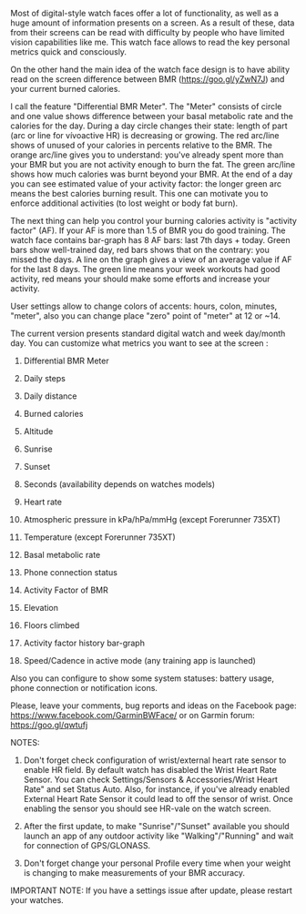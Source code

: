Most of digital-style watch faces offer a lot of functionality, as well as a huge amount of information presents on a screen. As a result of these, data from their screens can be read with difficulty by people who have limited vision capabilities like me. This watch face allows to read the key personal metrics quick and consciously.

On the other hand the main idea of the watch face design is to have ability read on the screen difference between BMR (https://goo.gl/yZwN7J) and your current burned calories.

I call the feature "Differential BMR Meter". The "Meter" consists of circle and one value shows difference between your basal metabolic rate and the calories for the day. During a day circle changes their state: length of part (arc or line for vívoactive HR) is decreasing or growing. The red arc/line shows of unused of your calories in percents relative to the BMR. The orange arc/line gives you to understand: you've already spent more than your BMR but you are not activity enough to burn the fat. The green arc/line shows how much calories was burnt beyond your BMR. At the end of a day you can see estimated value of your activity factor: the longer green arc means the best calories burning result. This one can motivate you to enforce additional activities (to lost weight or body fat burn).

The next thing can help you control your burning calories activity is "activity factor" (AF). If your AF is more than 1.5 of BMR you do good training. The watch face contains bar-graph has 8 AF bars: last 7th days + today. Green bars show well-trained day, red bars shows that on the contrary: you missed the days. A line on the graph gives a view of an average value if AF for the last 8 days. The green line means your week workouts had good activity, red means your should make some efforts and increase your activity.

User settings allow to change colors of accents: hours, colon, minutes, "meter", also you can change place "zero" point of "meter" at 12 or ~14.

The current version presents standard digital watch and week day/month day. You can customize what metrics you want to see at the screen :

1. Differential BMR Meter

2. Daily steps

3. Daily distance

4. Burned calories

5. Altitude

6. Sunrise

7. Sunset

8. Seconds (availability depends on watches models)

9. Heart rate

10. Atmospheric pressure in kPa/hPa/mmHg (except Forerunner 735XT)

11. Temperature (except Forerunner 735XT)

12. Basal metabolic rate

13. Phone connection status

14. Activity Factor of BMR

15. Elevation

16. Floors climbed

17. Activity factor history bar-graph

18. Speed/Cadence in active mode (any training app is launched)

Also you can configure to show some system statuses: battery usage, phone connection or notification icons.

Please, leave your comments, bug reports and ideas on the Facebook page: https://www.facebook.com/GarminBWFace/ or on Garmin forum: https://goo.gl/qwtufj

NOTES:

1. Don't forget check configuration of wrist/external heart rate sensor to enable HR field. By default watch has disabled the Wrist Heart Rate Sensor. You can check Settings/Sensors & Accessories/Wrist Heart Rate" and set Status Auto. Also, for instance, if you've already enabled External Heart Rate Sensor it could lead to off the sensor of wrist. Once enabling the sensor you should see HR-vale on the watch screen.

2. After the first update, to make "Sunrise"/"Sunset" available you should launch an app of any outdoor activity like "Walking"/"Running" and wait for connection of GPS/GLONASS.

3. Don't forget change your personal Profile every time when your weight is changing to make measurements of your BMR accuracy.

IMPORTANT NOTE: If you have a settings issue after update, please restart your watches.
